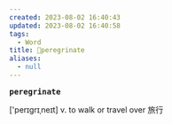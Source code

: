 ```yaml
---
created: 2023-08-02 16:40:43
updated: 2023-08-02 16:40:58
tags:
  - Word
title: 📖peregrinate
aliases:
  - null
---
```


<pre><strong>peregrinate</strong></pre>
['perɪgrɪˌneɪt]
v. to walk or travel over 旅⾏
